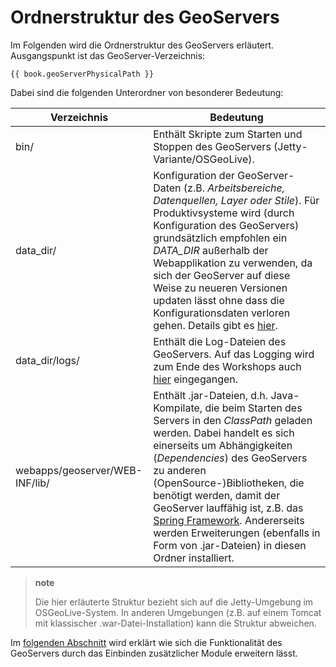 # Ordnerstruktur des GeoServers

Im Folgenden wird die Ordnerstruktur des GeoServers erläutert. Ausgangspunkt
ist das GeoServer-Verzeichnis:

<pre><xmp style="margin:0; font-size: .85em;">{{ book.geoServerPhysicalPath }}
</xmp></pre>

Dabei sind die folgenden Unterordner von besonderer Bedeutung:


|Verzeichnis|Bedeutung|
|-----------|---------|
|bin/|Enthält Skripte zum Starten und Stoppen des GeoServers (Jetty-Variante/OSGeoLive).|
|data\_dir/|Konfiguration der GeoServer-Daten (z.B. *Arbeitsbereiche, Datenquellen, Layer oder Stile*). Für Produktivsysteme wird (durch Konfiguration des GeoServers) grundsätzlich empfohlen ein *DATA\_DIR* außerhalb der Webapplikation zu verwenden, da sich der GeoServer auf diese Weise zu neueren Versionen updaten lässt ohne dass die Konfigurationsdaten verloren gehen. Details gibt es [hier](http://docs.geoserver.org/latest/en/user/datadirectory/index.html).|
|data\_dir/logs/|Enthält die Log-Dateien des GeoServers. Auf das Logging wird zum Ende des Workshops auch [hier](../troubleshooting/logging.md) eingegangen.|
|webapps/geoserver/WEB-INF/lib/|Enthält .jar-Dateien, d.h. Java-Kompilate, die beim Starten des Servers in den *ClassPath* geladen werden. Dabei handelt es sich einerseits um Abhängigkeiten (*Dependencies*) des GeoServers zu anderen (OpenSource-)Bibliotheken, die benötigt werden, damit der GeoServer lauffähig ist, z.B. das [Spring Framework](http://spring.io/). Andererseits werden Erweiterungen (ebenfalls in Form von .jar-Dateien) in diesen Ordner installiert.|

> **note**
>
> Die hier erläuterte Struktur bezieht sich auf die Jetty-Umgebung im OSGeoLive-System.
> In anderen Umgebungen (z.B. auf einem Tomcat mit klassischer .war-Datei-Installation)
> kann die Struktur abweichen.

Im [folgenden Abschnitt](installextensions.md) wird erklärt wie sich die
Funktionalität des GeoServers durch das Einbinden zusätzlicher Module erweitern lässt.
